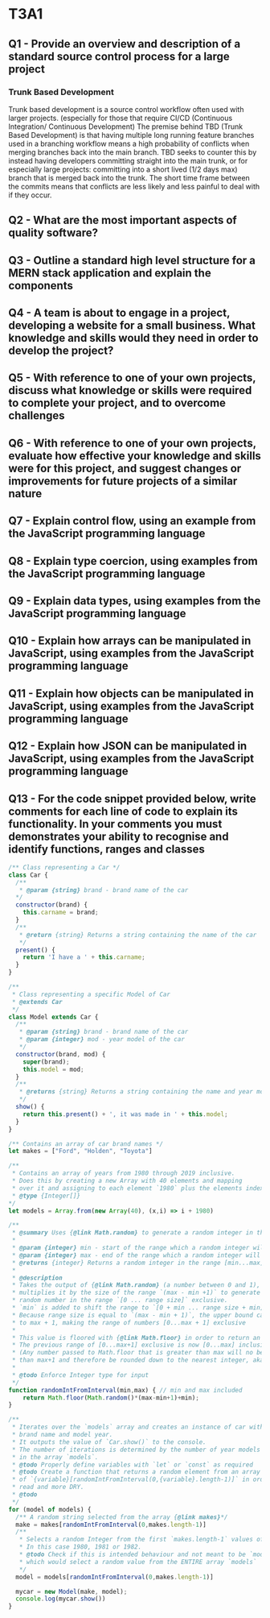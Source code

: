 # T3A1

## Q1 - Provide an overview and description of a standard source control process for a large project

### Trunk Based Development

Trunk based development is a source control workflow often used with larger projects. (especially for those that require CI/CD (Continuous Integration/ Continuous Development)
The premise behind TBD (Trunk Based Development) is that having multiple long running feature branches used in a branching workflow means a high probability of conflicts when merging branches back into the main branch. TBD seeks to counter this by instead having developers committing straight into the main trunk, or for especially large projects: committing into a short lived (1/2 days max) branch that is merged back into the trunk.
The short time frame between the commits means that conflicts are less likely and less painful to deal with if they occur.

## Q2 - What are the most important aspects of quality software?

## Q3 - Outline a standard high level structure for a MERN stack application and explain the components

## Q4 - A team is about to engage in a project, developing a website for a small business. What knowledge and skills would they need in order to develop the project?

## Q5 - With reference to one of your own projects, discuss what knowledge or skills were required to complete your project, and to overcome challenges

## Q6 - With reference to one of your own projects, evaluate how effective your knowledge and skills were for this project, and suggest changes or improvements for future projects of a similar nature

## Q7 - Explain control flow, using an example from the JavaScript programming language

## Q8 - Explain type coercion, using examples from the JavaScript programming language

## Q9 - Explain data types, using examples from the JavaScript programming language

## Q10 - Explain how arrays can be manipulated in JavaScript, using examples from the JavaScript programming language

## Q11 - Explain how objects can be manipulated in JavaScript, using examples from the JavaScript programming language

## Q12 - Explain how JSON can be manipulated in JavaScript, using examples from the JavaScript programming language

## Q13 - For the code snippet provided below, write comments for each line of code to explain its functionality. In your comments you must demonstrates your ability to recognise and identify functions, ranges and classes

```js
/** Class representing a Car */
class Car {
  /** 
   * @param {string} brand - brand name of the car
  */
  constructor(brand) {
    this.carname = brand;
  }
  /**
   * @return {string} Returns a string containing the name of the car
   */
  present() {
    return 'I have a ' + this.carname;
  }
}

/** 
 * Class representing a specific Model of Car
 * @extends Car
 */
class Model extends Car {
  /**
   * @param {string} brand - brand name of the car
   * @param {integer} mod - year model of the car
   */
  constructor(brand, mod) {
    super(brand);
    this.model = mod;
  }
  /**
   * @returns {string} Returns a string containing the name and year model of the car
   */
  show() {
    return this.present() + ', it was made in ' + this.model;
  }
}

/** Contains an array of car brand names */
let makes = ["Ford", "Holden", "Toyota"]

/** 
 * Contains an array of years from 1980 through 2019 inclusive.
 * Does this by creating a new Array with 40 elements and mapping
 * over it and assigning to each element `1980` plus the elements index `i`
 * @type {Integer[]}
*/
let models = Array.from(new Array(40), (x,i) => i + 1980)

/**
 * @summary Uses {@link Math.random} to generate a random integer in the inclusive range [min..max]
 *  
 * @param {integer} min - start of the range which a random integer will be generated in
 * @param {integer} max - end of the range which a random integer will be generated in
 * @returns {integer} Returns a random integer in the range [min...max] inclusive of min and max
 * 
 * @description 
 * Takes the output of {@link Math.random} (a number between 0 and 1), 
 * multiplies it by the size of the range `(max - min +1)` to generate a 
 * random number in the range `[0 ... range size]` exclusive.  
 * `min` is added to shift the range to `[0 + min ... range size + min]` exclusive.  
 * Because range size is equal to `(max - min + 1)`, the upper bound can be simplified
 * to max + 1, making the range of numbers [0...max + 1] exclusive
 * 
 * This value is floored with {@link Math.floor} in order to return an integer.
 * The previous range of [0...max+1] exclusive is now [0...max] inclusive  
 * (Any number passed to Math.floor that is greater than max will no be larger
 * than max+1 and therefore be rounded down to the nearest integer, aka. max)
 * 
 * @todo Enforce Integer type for input
 */
function randomIntFromInterval(min,max) { // min and max included
    return Math.floor(Math.random()*(max-min+1)+min);
}

/**
 * Iterates over the `models` array and creates an instance of car with a random
 * brand name and model year.
 * It outputs the value of `Car.show()` to the console.
 * The number of iterations is determined by the number of year models generated
 * in the array `models`.
 * @todo Properly define variables with `let` or `const` as required
 * @todo Create a function that returns a random element from an array and use is place
 * of `{variable}[randomIntFromInterval(0,{variable}.length-1)]` in order to make code easier to
 * read and more DRY.
 * @todo 
 */
for (model of models) {
  /** A random string selected from the array {@link makes}*/
  make = makes[randomIntFromInterval(0,makes.length-1)]
  /** 
   * Selects a random Integer from the first `makes.length-1` values of models  
   * In this case 1980, 1981 or 1982.  
   * @todo Check if this is intended behaviour and not meant to be `models.length -1`
   * which would select a random value from the ENTIRE array `models`
   */
  model = models[randomIntFromInterval(0,makes.length-1)]

  mycar = new Model(make, model);
  console.log(mycar.show())
}
```
